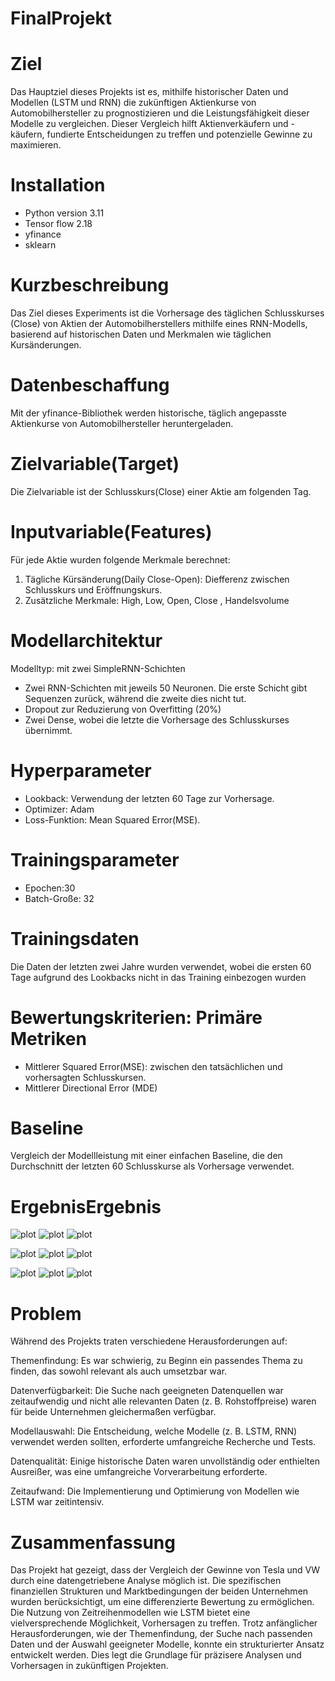 # FinalProjekt

# Ziel

Das Hauptziel dieses Projekts ist es, mithilfe historischer Daten und Modellen (LSTM und RNN) die zukünftigen Aktienkurse von Automobilhersteller zu prognostizieren und die Leistungsfähigkeit dieser Modelle zu vergleichen. Dieser Vergleich hilft Aktienverkäufern und -käufern, fundierte Entscheidungen zu treffen und potenzielle Gewinne zu maximieren.

# Installation

* Python version 3.11  
* Tensor flow 2.18
* yfinance
* sklearn

#	Kurzbeschreibung

Das Ziel dieses Experiments ist die Vorhersage des täglichen Schlusskurses (Close) von Aktien der Automobilherstellers mithilfe eines RNN-Modells, basierend auf historischen Daten und Merkmalen wie täglichen Kursänderungen.
#	Datenbeschaffung

Mit der yfinance-Bibliothek werden historische, täglich angepasste Aktienkurse von Automobilhersteller heruntergeladen.

#	Zielvariable(Target)

Die Zielvariable ist der Schlusskurs(Close) einer Aktie am folgenden Tag.


#   Inputvariable(Features)

Für jede Aktie wurden folgende Merkmale berechnet: 
1.	Tägliche Kürsänderung(Daily Close-Open): Diefferenz zwischen Schlusskurs und Eröffnungskurs.
2.	Zusätzliche Merkmale: High, Low, Open, Close , Handelsvolume 


#	Modellarchitektur
Modelltyp: mit zwei SimpleRNN-Schichten
*   Zwei RNN-Schichten mit jeweils 50 Neuronen. Die erste Schicht gibt Sequenzen zurück, während die zweite dies nicht tut. 
*	Dropout zur Reduzierung von Overfitting (20%)
*	Zwei Dense, wobei die letzte die Vorhersage des Schlusskurses übernimmt.

#	Hyperparameter
*	Lookback: Verwendung der letzten 60 Tage zur Vorhersage.
*	Optimizer: Adam
*	Loss-Funktion: Mean Squared Error(MSE).

#	Trainingsparameter
*	Epochen:30
*	Batch-Große: 32

#	Trainingsdaten
Die Daten der letzten zwei Jahre wurden verwendet, wobei die ersten 60 Tage aufgrund des Lookbacks nicht in das Training einbezogen wurden


#	Bewertungskriterien: Primäre Metriken
*	Mittlerer Squared Error(MSE): zwischen den tatsächlichen und vorhersagten Schlusskursen.
*	Mittlerer Directional Error (MDE)

#	Baseline
Vergleich der Modellleistung mit einer einfachen Baseline, die den Durchschnitt der letzten 60 Schlusskurse als Vorhersage verwendet. 


# ErgebnisErgebnis

![plot](../image/vw_rnn.png)
![plot](../image/vw_rnn_loss.png)
![plot](../image/vw_rnn_baseline.png)

![plot](../image/tesla_rnn.png)
![plot](../image/tesla_rnn_loss.png)
![plot](../image/tesla_rnn_baseline.png)

![plot](../image/nissan_rnn.png)
![plot](../image/nissan_rnn_loss.png)
![plot](../image/nissan_rnn_baseline.png)

# Problem

Während des Projekts traten verschiedene Herausforderungen auf:

Themenfindung: Es war schwierig, zu Beginn ein passendes Thema zu finden, das sowohl relevant als auch umsetzbar war.

Datenverfügbarkeit: Die Suche nach geeigneten Datenquellen war zeitaufwendig und nicht alle relevanten Daten (z. B. Rohstoffpreise) waren für beide Unternehmen gleichermaßen verfügbar.

Modellauswahl: Die Entscheidung, welche Modelle (z. B. LSTM, RNN) verwendet werden sollten, erforderte umfangreiche Recherche und Tests.

Datenqualität: Einige historische Daten waren unvollständig oder enthielten Ausreißer, was eine umfangreiche Vorverarbeitung erforderte.

Zeitaufwand: Die Implementierung und Optimierung von Modellen wie LSTM war zeitintensiv.

# Zusammenfassung

Das Projekt hat gezeigt, dass der Vergleich der Gewinne von Tesla und VW durch eine datengetriebene Analyse möglich ist. Die spezifischen finanziellen Strukturen und Marktbedingungen der beiden Unternehmen wurden berücksichtigt, um eine differenzierte Bewertung zu ermöglichen. Die Nutzung von Zeitreihenmodellen wie LSTM bietet eine vielversprechende Möglichkeit, Vorhersagen zu treffen. Trotz anfänglicher Herausforderungen, wie der Themenfindung, der Suche nach passenden Daten und der Auswahl geeigneter Modelle, konnte ein strukturierter Ansatz entwickelt werden. Dies legt die Grundlage für präzisere Analysen und Vorhersagen in zukünftigen Projekten.
